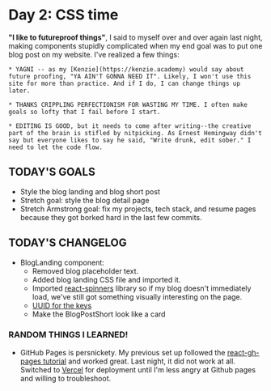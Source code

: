 # Day 2: CSS time

**"I like to futureproof things"**, I said to myself over and over again last night, making components stupidly complicated when my end goal was to put one blog post on my website. I've realized a few things: 

    * YAGNI -- as my [Kenzie](https://kenzie.academy) would say about future proofing, "YA AIN'T GONNA NEED IT". Likely, I won't use this site for more than practice. And if I do, I can change things up later.

    * THANKS CRIPPLING PERFECTIONISM FOR WASTING MY TIME. I often make goals so lofty that I fail before I start.

    * EDITING IS GOOD, but it needs to come after writing--the creative part of the brain is stifled by nitpicking. As Ernest Hemingway didn't say but everyone likes to say he said, "Write drunk, edit sober." I need to let the code flow. 


## TODAY'S GOALS

* Style the blog landing and blog short post
* Stretch goal: style the blog detail page
* Stretch Armstrong goal: fix my projects, tech stack, and resume pages because they got borked hard in the last few commits.


## TODAY'S CHANGELOG

* BlogLanding component:
    * Removed blog placeholder text.
    * Added blog landing CSS file and imported it.
    * Imported [react-spinners](https://www.npmjs.com/package/react-spinners) library so if my blog doesn't immediately load, we've still got something visually interesting on the page.
    * [UUID for the keys](https://www.npmjs.com/package/uuid)
    * Make the BlogPostShort look like a card

### RANDOM THINGS I LEARNED!

* GitHub Pages is persnickety. My previous set up followed the [react-gh-pages tutorial](https://github.com/gitname/react-gh-pages) and worked great. Last night, it did not work at all. Switched to [Vercel](https://www.vercel.com) for deployment until I'm less angry at Github pages and willing to troubleshoot.


